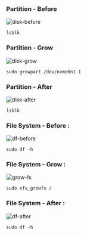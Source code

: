 ### Partition - Before 

![disk-before](https://user-images.githubusercontent.com/28993140/183415212-34564e6c-6470-42e8-81d9-ed6c65abd9c7.png)

```console
lsblk
```

### Partition - Grow 

![disk-grow](https://user-images.githubusercontent.com/28993140/183415220-0b2936a1-7fad-49e7-8567-d4e2cb7c38e2.png)

```console
sudo growpart /dev/nvme0n1 1
```


### Partition - After

![disk-after](https://user-images.githubusercontent.com/28993140/183415230-eaa0bab4-8771-4b11-9674-906b7183883e.png)

```console
lsblk
```

### File System - Before :


![df-before](https://user-images.githubusercontent.com/28993140/183418765-8000a50d-816a-442a-9731-2f1808b7718d.png)

```console
sudo df -h
```

### File System - Grow :

![grow-fs](https://user-images.githubusercontent.com/28993140/183419210-5503e0d9-68fc-4222-8a97-084c30bf22e6.png)

```console
sudo xfs_growfs /
```

### File System - After :

![df-after](https://user-images.githubusercontent.com/28993140/183419191-65734ffc-469d-4737-8cfb-6d80cbc27d41.png)

```console
sudo df -h
```

